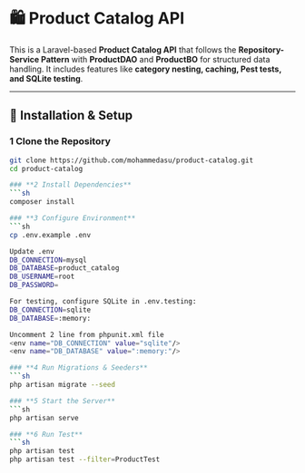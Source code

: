 # 🛍️ Product Catalog API

This is a Laravel-based **Product Catalog API** that follows the **Repository-Service Pattern** with **ProductDAO** and **ProductBO** for structured data handling. It includes features like **category nesting, caching, Pest tests, and SQLite testing**.

---

## 🚀 **Installation & Setup**

### **1 Clone the Repository**
```sh
git clone https://github.com/mohammedasu/product-catalog.git
cd product-catalog

### **2 Install Dependencies**
```sh
composer install

### **3 Configure Environment**
```sh
cp .env.example .env

Update .env
DB_CONNECTION=mysql
DB_DATABASE=product_catalog
DB_USERNAME=root
DB_PASSWORD=

For testing, configure SQLite in .env.testing:
DB_CONNECTION=sqlite
DB_DATABASE=:memory:

Uncomment 2 line from phpunit.xml file
<env name="DB_CONNECTION" value="sqlite"/>
<env name="DB_DATABASE" value=":memory:"/>

### **4 Run Migrations & Seeders**
```sh
php artisan migrate --seed

### **5 Start the Server**
```sh
php artisan serve

### **6 Run Test**
```sh
php artisan test
php artisan test --filter=ProductTest


